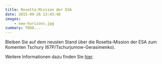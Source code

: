 ```yaml
---
title: Rosetta-Mission der ESA
date: 2015-09-26 13:43:46
images: 
    - new-horizons.jpg
summary: TODO...
---
```

Bleiben Sie auf dem neusten Stand über die Rosetta-Mission der ESA zum Komenten Tschury (67P/Tschurjumow-Gerasimenko).

Weitere Informationen dazu finden Sie [hier](http://www.esa.int/ger/ESA_in_your_country/Germany/Die_Rosetta-Kometenmission_im_Ueberblick).